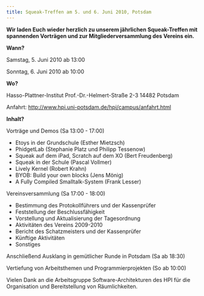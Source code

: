 ```yaml
---
title: Squeak-Treffen am 5. und 6. Juni 2010, Potsdam
---
```

**Wir laden Euch wieder herzlich zu unserem jährlichen Squeak-Treffen mit
spannenden Vorträgen und zur Mitgliederversammlung des Vereins ein.**

**Wann?**

Samstag, 5. Juni 2010 ab 13:00

Sonntag, 6. Juni 2010 ab 10:00

**Wo?**

Hasso-Plattner-Institut
Prof.-Dr.-Helmert-Straße 2-3
14482 Potsdam

Anfahrt: <http://www.hpi.uni-potsdam.de/hpi/campus/anfahrt.html>

**Inhalt?**  

Vorträge und Demos (Sa 13:00 - 17:00)

- Etoys in der Grundschule (Esther Mietzsch)
- PhidgetLab (Stephanie Platz und Philipp Tessenow)
- Squeak auf dem iPad, Scratch auf dem XO (Bert Freudenberg)
- Squeak in der Schule (Pascal Vollmer)
- Lively Kernel (Robert Krahn)
- BYOB: Build your own blocks (Jens Mönig)
- A Fully Compiled Smalltalk-System (Frank Lesser)

Vereinsversammlung (Sa 17:00 - 18:00)

- Bestimmung des Protokollführers und der Kassenprüfer
- Feststellung der Beschlussfähigkeit
- Vorstellung und Aktualisierung der Tagesordnung
- Aktivitäten des Vereins 2009-2010
- Bericht des Schatzmeisters und der Kassenprüfer
- Künftige Aktivitäten
- Sonstiges

Anschließend Ausklang in gemütlicher Runde in Potsdam (Sa ab 18:30)

Vertiefung von Arbeitsthemen und Programmierprojekten (So ab 10:00)

Vielen Dank an die Arbeitsgruppe Software-Architekturen des HPI 
für die Organisation und Bereitstellung von Räumlichkeiten.
